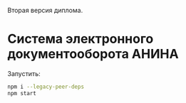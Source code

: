 Вторая версия диплома.

# Система электронного документооборота АНИНА

Запустить:

```bash
npm i --legacy-peer-deps
npm start
```
